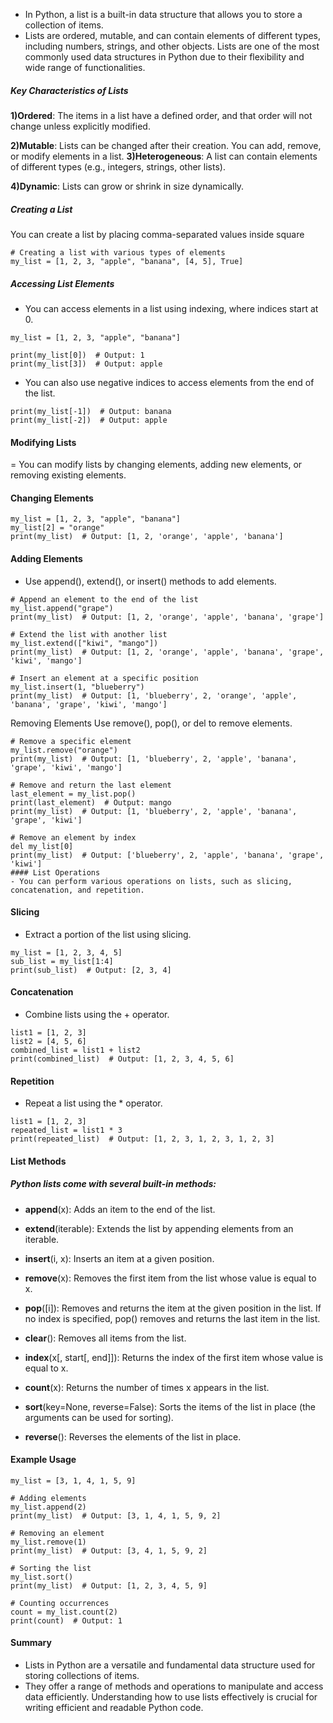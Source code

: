 - In Python, a list is a built-in data structure that allows you to store a collection of items. 
- Lists are ordered, mutable, and can contain elements of different types, including numbers, strings, and other objects. Lists are one of the most commonly used data structures in Python due to their flexibility and wide range of functionalities.

##### Key Characteristics of Lists
**1)Ordered**: The items in a list have a defined order, and that order will not change unless explicitly modified.

**2)Mutable**: Lists can be changed after their creation. You can add, remove, or modify elements in a list.
**3)Heterogeneous**: A list can contain elements of different types (e.g., integers, strings, other lists).

**4)Dynamic**: Lists can grow or shrink in size dynamically.
##### Creating a List
You can create a list by placing comma-separated values inside square 

```
# Creating a list with various types of elements
my_list = [1, 2, 3, "apple", "banana", [4, 5], True]
```
##### Accessing List Elements

- You can access elements in a list using indexing, where indices start at 0.
```
my_list = [1, 2, 3, "apple", "banana"]

print(my_list[0])  # Output: 1
print(my_list[3])  # Output: apple
```
- You can also use negative indices to access elements from the end of the list.

```
print(my_list[-1])  # Output: banana
print(my_list[-2])  # Output: apple
```
#### Modifying Lists
= You can modify lists by changing elements, adding new elements, or removing existing elements.

#### Changing Elements
```
my_list = [1, 2, 3, "apple", "banana"]
my_list[2] = "orange"
print(my_list)  # Output: [1, 2, 'orange', 'apple', 'banana']
```
#### Adding Elements
- Use append(), extend(), or insert() methods to add elements.

```
# Append an element to the end of the list
my_list.append("grape")
print(my_list)  # Output: [1, 2, 'orange', 'apple', 'banana', 'grape']

# Extend the list with another list
my_list.extend(["kiwi", "mango"])
print(my_list)  # Output: [1, 2, 'orange', 'apple', 'banana', 'grape', 'kiwi', 'mango']

# Insert an element at a specific position
my_list.insert(1, "blueberry")
print(my_list)  # Output: [1, 'blueberry', 2, 'orange', 'apple', 'banana', 'grape', 'kiwi', 'mango']
```
Removing Elements
Use remove(), pop(), or del to remove elements.

```
# Remove a specific element
my_list.remove("orange")
print(my_list)  # Output: [1, 'blueberry', 2, 'apple', 'banana', 'grape', 'kiwi', 'mango']

# Remove and return the last element
last_element = my_list.pop()
print(last_element)  # Output: mango
print(my_list)  # Output: [1, 'blueberry', 2, 'apple', 'banana', 'grape', 'kiwi']

# Remove an element by index
del my_list[0]
print(my_list)  # Output: ['blueberry', 2, 'apple', 'banana', 'grape', 'kiwi']
#### List Operations
- You can perform various operations on lists, such as slicing, concatenation, and repetition.
```
#### Slicing
- Extract a portion of the list using slicing.


```
my_list = [1, 2, 3, 4, 5]
sub_list = my_list[1:4]
print(sub_list)  # Output: [2, 3, 4]
```
#### Concatenation
- Combine lists using the + operator.

```
list1 = [1, 2, 3]
list2 = [4, 5, 6]
combined_list = list1 + list2
print(combined_list)  # Output: [1, 2, 3, 4, 5, 6]
```
#### Repetition
- Repeat a list using the * operator.


```
list1 = [1, 2, 3]
repeated_list = list1 * 3
print(repeated_list)  # Output: [1, 2, 3, 1, 2, 3, 1, 2, 3]
```
#### List Methods
##### Python lists come with several built-in methods:

- **append**(x): Adds an item to the end of the list.

- **extend**(iterable): Extends the list by appending elements from an iterable.

- **insert**(i, x): Inserts an item at a given position.

- **remove**(x): Removes the first item from the list whose value is equal to x.

- **pop**([i]): Removes and returns the item at the given position in the list. If no index is specified, pop() removes and returns the last item in the list.

- **clear**(): Removes all items from the list.

- **index**(x[, start[, end]]): Returns the index of the first item whose value is equal to x.

- **count**(x): Returns the number of times x appears in the list.

- **sort**(key=None, reverse=False): Sorts the items of the list in place (the arguments can be used for sorting).

- **reverse**(): Reverses the elements of the list in place.
#### Example Usage
```
my_list = [3, 1, 4, 1, 5, 9]

# Adding elements
my_list.append(2)
print(my_list)  # Output: [3, 1, 4, 1, 5, 9, 2]

# Removing an element
my_list.remove(1)
print(my_list)  # Output: [3, 4, 1, 5, 9, 2]

# Sorting the list
my_list.sort()
print(my_list)  # Output: [1, 2, 3, 4, 5, 9]

# Counting occurrences
count = my_list.count(2)
print(count)  # Output: 1
```
#### Summary
- Lists in Python are a versatile and fundamental data structure used for storing collections of items. 
- They offer a range of methods and operations to manipulate and access data efficiently. Understanding how to use lists effectively is crucial for writing efficient and readable Python code.